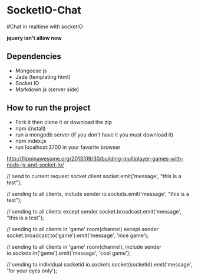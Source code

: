 SocketIO-Chat
=============

#Chat in realtime with socketIO

**jquery isn't allow now**

## Dependencies

* Mongoose js
* Jade (templating html)
* Socket IO
* Markdown js (server side)

## How to run the project

* Fork it then clone it or download the zip
* npm i(nstall)
* run a mongodb server (if you don't have it you must download it)
* npm index.js
* run localhost:3700 in your favorite browser

http://flippinawesome.org/2013/09/30/building-multiplayer-games-with-node-js-and-socket-io/


 // send to current request socket client
 socket.emit('message', "this is a test");

 // sending to all clients, include sender
 io.sockets.emit('message', "this is a test");

 // sending to all clients except sender
 socket.broadcast.emit('message', "this is a test");

 // sending to all clients in 'game' room(channel) except sender
 socket.broadcast.to('game').emit('message', 'nice game');

  // sending to all clients in 'game' room(channel), include sender
 io.sockets.in('game').emit('message', 'cool game');

 // sending to individual socketid
 io.sockets.socket(socketid).emit('message', 'for your eyes only');